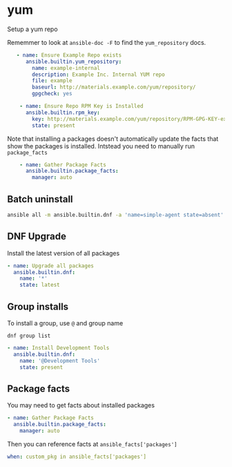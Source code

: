 # yum

Setup a yum repo

Rememmer to look at `ansible-doc -F` to find the `yum_repository` docs.

```yaml
   - name: Ensure Example Repo exists
      ansible.builtin.yum_repository:
        name: example-internal
        description: Example Inc. Internal YUM repo
        file: example
        baseurl: http://materials.example.com/yum/repository/
        gpgcheck: yes

    - name: Ensure Repo RPM Key is Installed
      ansible.builtin.rpm_key:
        key: http://materials.example.com/yum/repository/RPM-GPG-KEY-example
        state: present
```


Note that installing a packages doesn't automatically update the facts that show the packages is installed. Intstead you need to manually run `package_facts`

```yaml
    - name: Gather Package Facts
      ansible.builtin.package_facts:
        manager: auto
```

## Batch uninstall

```bash
ansible all -m ansible.builtin.dnf -a 'name=simple-agent state=absent'
```

## DNF Upgrade

Install the latest version of all packages

```yaml
- name: Upgrade all packages
  ansible.builtin.dnf:
    name: '*'
    state: latest
```


## Group installs

To install a group, use `@` and group name

`dnf group list`

```yaml
- name: Install Development Tools
  ansible.builtin.dnf:
    name: '@Development Tools'
    state: present
```


## Package facts

You may need to get facts about installed packages

```yaml
- name: Gather Package Facts
  ansible.builtin.package_facts:
    manager: auto
```

Then you can reference facts at `ansible_facts['packages']`

```yaml
when: custom_pkg in ansible_facts['packages']
```
